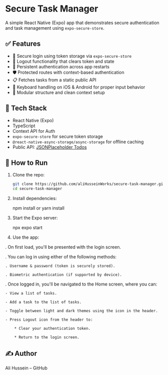 # Secure Task Manager

A simple React Native (Expo) app that demonstrates secure authentication and task management using `expo-secure-store`.

## ✅ Features

- 🔐 Secure login using token storage via `expo-secure-store`
- 🚪 Logout functionality that clears token and state
- 🔄 Persistent authentication across app restarts
- 🛡️ Protected routes with context-based authentication
- 📋 Fetches tasks from a static public API
- 📱 Keyboard handling on iOS & Android for proper input behavior
- 🧪 Modular structure and clean context setup

## 🔧 Tech Stack

- React Native (Expo)
- TypeScript
- Context API for Auth
- `expo-secure-store` for secure token storage
- `@react-native-async-storage/async-storage` for offline caching
- Public API: [JSONPlaceholder Todos](https://jsonplaceholder.typicode.com/todos)

## 🚀 How to Run

1. Clone the repo:

   ```bash
   git clone https://github.com/aliHusseinWorks/secure-task-manager.git
   cd secure-task-manager

   ```

2. Install dependencies:

   npm install or yarn install

3. Start the Expo server:

   npx expo start

4. Use the app:

. On first load, you'll be presented with the login screen.

. You can log in using either of the following methods:

    . Username & password (token is securely stored).

    . Biometric authentication (if supported by device).

. Once logged in, you'll be navigated to the Home screen, where you can:

    - View a list of tasks.

    - Add a task to the list of tasks.

    - Toggle between light and dark themes using the icon in the header.

    - Press Logout icon from the header to:

        * Clear your authentication token.

        * Return to the login screen.

## ✍️ Author

Ali Hussein – GitHub
